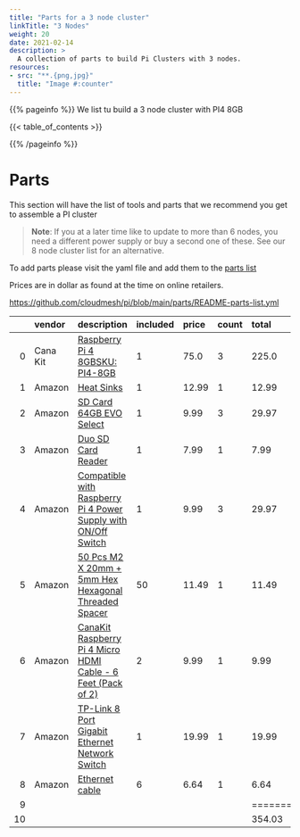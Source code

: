 ```yaml
---
title: "Parts for a 3 node cluster"
linkTitle: "3 Nodes"
weight: 20
date: 2021-02-14
description: >
  A collection of parts to build Pi Clusters with 3 nodes.
resources:
- src: "**.{png,jpg}"
  title: "Image #:counter"
---
```



{{% pageinfo %}}
We list tu build a 3 node cluster with PI4 8GB

{{< table_of_contents >}}

{{% /pageinfo %}}

# Parts

This section will have the list of tools and parts that we recommend you get to assemble a PI cluster

> **Note**: If you at a later time like to update to more than 6 nodes, you 
> need a different power supply or buy a second one of these. See our 8 node 
> cluster list for an alternative.

To add parts please visit the yaml file and add them to the 
[parts list](https://github.com/cloudmesh/pi/blob/main/parts/README-parts-3.yml)

Prices are in dollar as found at the time on online retailers.

https://github.com/cloudmesh/pi/blob/main/parts/README-parts-list.yml

<!-- parts list is generted with bin/parts.py do creat your own parts list first-->

<!--PARTS-->

|    | vendor   | description                                                                                                                                                                                                                                                                                                                                                                                                                                                                                                                   | included   | price   | count   | total    | comment                   | image                                                                              |
|---:|:---------|:------------------------------------------------------------------------------------------------------------------------------------------------------------------------------------------------------------------------------------------------------------------------------------------------------------------------------------------------------------------------------------------------------------------------------------------------------------------------------------------------------------------------------|:-----------|:--------|:--------|:---------|:--------------------------|:-----------------------------------------------------------------------------------|
|  0 | Cana Kit | [Raspberry Pi 4 8GBSKU: PI4-8GB](https://www.canakit.com/raspberry-pi-4-8gb.html?defpid=4630)                                                                                                                                                                                                                                                                                                                                                                                                                                 | 1          | 75.0    | 3       | 225.0    |                           | ![](https://images-na.ssl-images-amazon.com/images/I/71XIid%2BfQIL._AC_UL115_.jpg) |
|  1 | Amazon   | [Heat Sinks](https://www.amazon.com/dp/B082RT8CMS/ref=sspa_dk_detail_1?psc=1&pd_rd_i=B082RT8CMS&pd_rd_w=3exm1&pf_rd_p=7d37a48b-2b1a-4373-8c1a-bdcc5da66be9&pd_rd_wg=X8rdX&pf_rd_r=QJYGCRZD3HBP38TH3VZK&pd_rd_r=52cc97b3-1cf0-4402-ba98-0b7d8d5f8649&spLa=ZW5jcnlwdGVkUXVhbGlmaWVyPUFUNzNXRU1BTFk3OUsmZW5jcnlwdGVkSWQ9QTA1NTE5NzEyME1EUFk4QVAxMTMmZW5jcnlwdGVkQWRJZD1BMDc2NDQ1MDNLTVhaWE5US0xEMUMmd2lkZ2V0TmFtZT1zcF9kZXRhaWwmYWN0aW9uPWNsaWNrUmVkaXJlY3QmZG9Ob3RMb2dDbGljaz10cnVl)                                            | 1          | 12.99   | 1       | 12.99    |                           | ![](https://images-na.ssl-images-amazon.com/images/I/71falXitXBL._AC_UL115_.jpg)   |
|  2 | Amazon   | [SD Card 64GB EVO Select](https://www.amazon.com/SAMSUNG-Select-microSDXC-Adapter-MB-ME64HA/dp/B08879MG33/ref=sr_1_2?dchild=1&keywords=sd+cards&qid=1604598396&refinements=p_n_feature_two_browse-bin%3A6518305011%2Cp_89%3APNY%7CSAMSUNG%7CSanDisk&rnid=2528832011&s=pc&sr=1-2)                                                                                                                                                                                                                                              | 1          | 9.99    | 3       | 29.97    |                           | ![](https://images-na.ssl-images-amazon.com/images/I/81T-dh3PhUL._AC_UL115_.jpg)   |
|  3 | Amazon   | [Duo SD Card Reader](https://www.amazon.com/dp/B07VB6C3QJ/ref=twister_B07VFBX16H?_encoding=UTF8&psc=1)                                                                                                                                                                                                                                                                                                                                                                                                                        | 1          | 7.99    | 1       | 7.99     |                           | ![](https://images-na.ssl-images-amazon.com/images/I/51EWYgXoZ8L._AC_UL115_.jpg)   |
|  4 | Amazon   | [Compatible with Raspberry Pi 4 Power Supply with ON/Off Switch](https://www.amazon.com/UCTRONICS-Raspberry-Supply-Charger-Adapter/dp/B08C9VYLLK/ref=pd_sbs_20?pd_rd_w=gD9Fs&pf_rd_p=c52600a3-624a-4791-b4c4-3b112e19fbbc&pf_rd_r=KDH6QB1D5CP7S9TRPMCW&pd_rd_r=4e1b31d9-4bd7-4029-8003-cffb9dd23c84&pd_rd_wg=NfsSJ&pd_rd_i=B08C9VYLLK&psc=1)                                                                                                                                                                                  | 1          | 9.99    | 3       | 29.97    |                           | ![](https://images-na.ssl-images-amazon.com/images/I/61zbBFZW1iL._AC_UL115_.jpg)   |
|  5 | Amazon   | [50 Pcs M2 X 20mm + 5mm Hex Hexagonal Threaded Spacer](https://www.amazon.com/20mm-Hexagonal-Threaded-Spacer-Support/dp/B00FH8AB8Q/ref=sr_1_1?dchild=1&keywords=50pcs+m2+x+20mm+%2B+5mm+hex+hexagonal+threaded&qid=1613164621&s=instant-video&sr=1-1)                                                                                                                                                                                                                                                                         | 50         | 11.49   | 1       | 11.49    | fit very good, a bit thin | ![](https://images-na.ssl-images-amazon.com/images/I/51MfVTSrZWL._AC_SL1100_.jpg)  |
|  6 | Amazon   | [CanaKit Raspberry Pi 4 Micro HDMI Cable - 6 Feet (Pack of 2)](https://www.amazon.com/CanaKit-Raspberry-Micro-HDMI-Cable/dp/B07TTKD38N/ref=sr_1_1?dchild=1&keywords=CanaKit+Premium+Raspberry+Pi+4+Micro+HDMI+Cable+-+6+Feet&qid=1613164997&s=instant-video&sr=1-1)                                                                                                                                                                                                                                                           | 2          | 9.99    | 1       | 9.99     |                           | ![](https://images-na.ssl-images-amazon.com/images/I/51yE14NxDLL._AC_UL115_.jpg)   |
|  7 | Amazon   | [TP-Link 8 Port Gigabit Ethernet Network Switch](https://www.amazon.com/Ethernet-Splitter-Optimization-Unmanaged-TL-SG108/dp/B00A121WN6/ref=sxin_0_ac_d_pm?ac_md=1-0-VW5kZXIgJDI1-ac_d_pm&crid=24HQ4WYMS87EK&cv_ct_cx=network+switch+8+port+gigabit&keywords=network+switch+8+port+gigabit&pd_rd_i=B00A121WN6&pd_rd_r=ca9eca7c-5023-40a5-96de-63e0d33307ec&pd_rd_w=7KFIO&pd_rd_wg=Me9bz&pf_rd_p=ef07af27-e48f-451d-ab63-8b6b216a0bc3&pf_rd_r=9TJZ9PHMZF52FTYN9PNX&psc=1&qid=1579098368&sprefix=network+switch%5C%2Caps%2C150) | 1          | 19.99   | 1       | 19.99    |                           | ![](https://images-na.ssl-images-amazon.com/images/I/71%2BbqPCPpIL._AC_UL115_.jpg) |
|  8 | Amazon   | [Ethernet cable](https://www.amazon.com/Cat-Ethernet-Cable-White-Connectors/dp/B01IQWGRPU/ref=sr_1_3?dchild=1&keywords=network+cable&qid=1604589880&refinements=p_n_feature_keywords_three_browse-bin%3A7070221011&rnid=5462369011&s=pc&sr=1-3)                                                                                                                                                                                                                                                                               | 6          | 6.64    | 1       | 6.64     |                           | ![](https://images-na.ssl-images-amazon.com/images/I/71YTQEXpoKL._AC_UL115_.jpg)   |
|  9 |          |                                                                                                                                                                                                                                                                                                                                                                                                                                                                                                                               |            |         |         | ======== |                           |                                                                                    |
| 10 |          |                                                                                                                                                                                                                                                                                                                                                                                                                                                                                                                               |            |         |         | 354.03   |                           |                                                                                    |

<!--PARTS-->



















